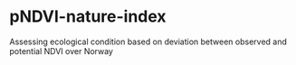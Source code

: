 # pNDVI-nature-index
Assessing ecological condition based on deviation between observed and potential NDVI over Norway
